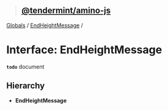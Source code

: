 > ## [@tendermint/amino-js](../README.md)

[Globals](../README.md) / [EndHeightMessage](endheightmessage.md) /

# Interface: EndHeightMessage

**`todo`** document

## Hierarchy

* **EndHeightMessage**